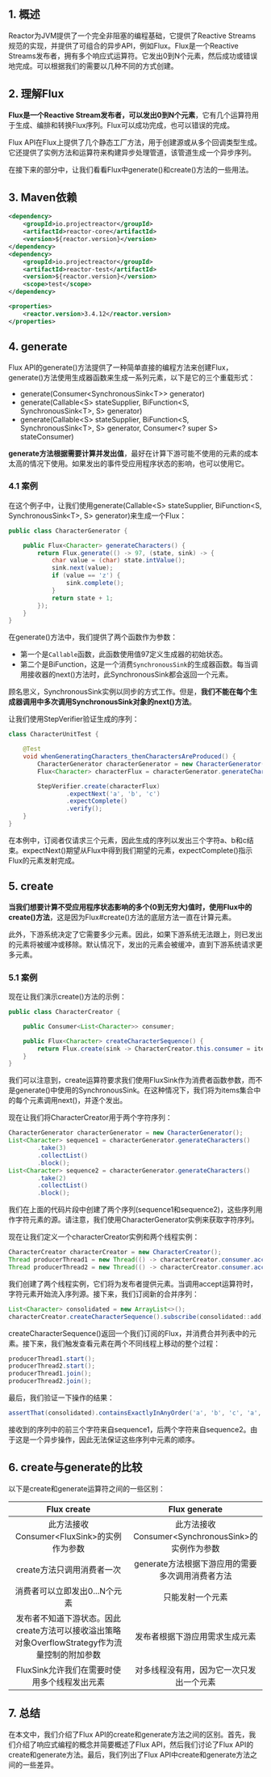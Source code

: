 ## 1. 概述

Reactor为JVM提供了一个完全非阻塞的编程基础，它提供了Reactive Streams规范的实现，并提供了可组合的异步API，例如Flux。Flux是一个Reactive Streams发布者，拥有多个响应式运算符。它发出0到N个元素，然后成功或错误地完成。可以根据我们的需要以几种不同的方式创建。

## 2. 理解Flux

**Flux是一个Reactive Stream发布者，可以发出0到N个元素**，它有几个运算符用于生成、编排和转换Flux序列。Flux可以成功完成，也可以错误的完成。

Flux API在Flux上提供了几个静态工厂方法，用于创建源或从多个回调类型生成。它还提供了实例方法和运算符来构建异步处理管道，该管道生成一个异步序列。

在接下来的部分中，让我们看看Flux中generate()和create()方法的一些用法。

## 3. Maven依赖

```xml
<dependency>
    <groupId>io.projectreactor</groupId>
    <artifactId>reactor-core</artifactId>
    <version>${reactor.version}</version>
</dependency>
<dependency>
    <groupId>io.projectreactor</groupId>
    <artifactId>reactor-test</artifactId>
    <version>${reactor.version}</version>
    <scope>test</scope>
</dependency>

<properties>
    <reactor.version>3.4.12</reactor.version>
</properties>
```

## 4. generate

Flux API的generate()方法提供了一种简单直接的编程方法来创建Flux，generate()方法使用生成器函数来生成一系列元素，以下是它的三个重载形式：

+ generate(Consumer<SynchronousSink<T\>> generator)
+ generate(Callable<S\> stateSupplier, BiFunction<S, SynchronousSink<T\>, S> generator)
+ generate(Callable<S\> stateSupplier, BiFunction<S, SynchronousSink<T\>, S> generator, Consumer<? super S> stateConsumer)

**generate方法根据需要计算并发出值**，最好在计算下游可能不使用的元素的成本太高的情况下使用。如果发出的事件受应用程序状态的影响，也可以使用它。

### 4.1 案例

在这个例子中，让我们使用generate(Callable<S\> stateSupplier, BiFunction<S, SynchronousSink<T\>, S> generator)来生成一个Flux：

```java
public class CharacterGenerator {

    public Flux<Character> generateCharacters() {
        return Flux.generate(() -> 97, (state, sink) -> {
            char value = (char) state.intValue();
            sink.next(value);
            if (value == 'z') {
                sink.complete();
            }
            return state + 1;
        });
    }
}
```

在generate()方法中，我们提供了两个函数作为参数：

+ 第一个是`Callable`函数，此函数使用值97定义生成器的初始状态。
+ 第二个是BiFunction，这是一个消费`SynchronousSink`的生成器函数。每当调用接收器的next()方法时，此SynchronousSink都会返回一个元素。

顾名思义，SynchronousSink实例以同步的方式工作。但是，**我们不能在每个生成器调用中多次调用SynchronousSink对象的next()方法**。

让我们使用StepVerifier验证生成的序列：

```java
class CharacterUnitTest {

    @Test
    void whenGeneratingCharacters_thenCharactersAreProduced() {
        CharacterGenerator characterGenerator = new CharacterGenerator();
        Flux<Character> characterFlux = characterGenerator.generateCharacters().take(3);

        StepVerifier.create(characterFlux)
                .expectNext('a', 'b', 'c')
                .expectComplete()
                .verify();
    }
}
```

在本例中，订阅者仅请求三个元素，因此生成的序列以发出三个字符a、b和c结束。expectNext()期望从Flux中得到我们期望的元素，expectComplete()指示Flux的元素发射完成。

## 5. create

**当我们想要计算不受应用程序状态影响的多个(0到无穷大)值时，使用Flux中的create()方法**，这是因为Flux#create()方法的底层方法一直在计算元素。

此外，下游系统决定了它需要多少元素。因此，如果下游系统无法跟上，则已发出的元素将被缓冲或移除。默认情况下，发出的元素会被缓冲，直到下游系统请求更多元素。

### 5.1 案例

现在让我们演示create()方法的示例：

```java
public class CharacterCreator {

    public Consumer<List<Character>> consumer;

    public Flux<Character> createCharacterSequence() {
        return Flux.create(sink -> CharacterCreator.this.consumer = items -> items.forEach(sink::next));
    }
}
```

我们可以注意到，create运算符要求我们使用FluxSink作为消费者函数参数，而不是generate()中使用的SynchronousSink。在这种情况下，我们将为items集合中的每个元素调用next()，并逐个发出。

现在让我们将CharacterCreator用于两个字符序列：

```java
CharacterGenerator characterGenerator = new CharacterGenerator();
List<Character> sequence1 = characterGenerator.generateCharacters()
		.take(3)
		.collectList()
		.block();
List<Character> sequence2 = characterGenerator.generateCharacters()
		.take(2)
		.collectList()
		.block();
```

我们在上面的代码片段中创建了两个序列(sequence1和sequence2)，这些序列用作字符元素的源。请注意，我们使用CharacterGenerator实例来获取字符序列。

现在让我们定义一个characterCreator实例和两个线程实例：

```java
CharacterCreator characterCreator = new CharacterCreator();
Thread producerThread1 = new Thread(() -> characterCreator.consumer.accept(sequence1));
Thread producerThread2 = new Thread(() -> characterCreator.consumer.accept(sequence2));
```

我们创建了两个线程实例，它们将为发布者提供元素。当调用accept运算符时，字符元素开始流入序列源。接下来，我们订阅新的合并序列：

```java
List<Character> consolidated = new ArrayList<>();
characterCreator.createCharacterSequence().subscribe(consolidated::add);
```

createCharacterSequence()返回一个我们订阅的Flux，并消费合并列表中的元素。接下来，我们触发查看元素在两个不同线程上移动的整个过程：

```java
producerThread1.start();
producerThread2.start();
producerThread1.join();
producerThread2.join();
```

最后，我们验证一下操作的结果：

```java
assertThat(consolidated).containsExactlyInAnyOrder('a', 'b', 'c', 'a', 'b');
```

接收到的序列中的前三个字符来自sequence1，后两个字符来自sequence2。由于这是一个异步操作，因此无法保证这些序列中元素的顺序。

## 6. create与generate的比较

以下是create和generate运算符之间的一些区别：

|                Flux create                 |              Flux generate               |
|:------------------------------------------:|:----------------------------------------:|
|      此方法接收Consumer<FluxSink\>的实例作为参数       |  此方法接收Consumer<SynchronousSink\>的实例作为参数  |
|              create方法只调用消费者一次              |       generate方法根据下游应用的需要多次调用消费者方法       |
|             消费者可以立即发出0...N个元素              |                 只能发射一个元素                 |
| 发布者不知道下游状态。因此create方法可以接收溢出策略对象OverflowStrategy作为流量控制的附加参数 |             发布者根据下游应用需求生成元素              |
|         FluxSink允许我们在需要时使用多个线程发出元素         |           对多线程没有用，因为它一次只发出一个元素           |

## 7. 总结

在本文中，我们介绍了Flux API的create和generate方法之间的区别。首先，我们介绍了响应式编程的概念并简要概述了Flux API，然后我们讨论了Flux API的create和generate方法。最后，我们列出了Flux API中create和generate方法之间的一些差异。